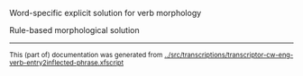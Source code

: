 



















Word-specific explicit solution for verb morphology

Rule-based morphological solution













* * *
<small>This (part of) documentation was generated from [../src/transcriptions/transcriptor-cw-eng-verb-entry2inflected-phrase.xfscript](http://github.com/giellalt/lang-crk/blob/main/../src/transcriptions/transcriptor-cw-eng-verb-entry2inflected-phrase.xfscript)</small>